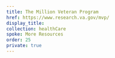 ```yaml
---
title: The Million Veteran Program
href: https://www.research.va.gov/mvp/
display_title:
collection: healthCare
spoke: More Resources
order: 25
private: true
---
```

